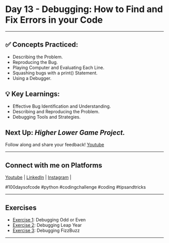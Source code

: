 # **Day 13 - Debugging: How to Find and Fix Errors in your Code**
---
## ✅ **Concepts Practiced:**

- Describing the Problem.
- Reproducing the Bug.
- Playing Computer and Evaluating Each Line.
- Squashing bugs with a print() Statement.
- Using a Debugger.

## 💡 **Key Learnings:**

- Effective Bug Identification and Understanding.
- Describing and Reproducing the Problem.
- Debugging Tools and Strategies.

## **Next Up:** *Higher Lower Game Project.*

Follow along and share your feedback! 
[Youtube](https://www.youtube.com/@Tharun-AS)

---

## Connect with me on Platforms
[Youtube](https://www.youtube.com/@Tharun-AS) | 
[LinkedIn](https://www.linkedin.com/in/tharun-a-s-b45b8a2a8) | 
[Instagram](https://www.instagram.com/tharun_as_2005) | 

#100daysofcode #python #codingchallenge #coding #tipsandtricks

---

## Exercises
- [Exercise 1](https://github.com/Tharun200503/100-days-of-coding/tree/main/Day-13/Exercise%201%20-%20Debugging%20Odd%20or%20Even): Debugging Odd or Even
- [Exercise 2](https://github.com/Tharun200503/100-days-of-coding/tree/main/Day-13/Exercise%202%20-%20Debugging%20Leap%20Year): Debugging Leap Year
- [Exercise 3](https://github.com/phillipai/100-days-of-code-python/tree/main/day13/Exercise%203%20-%20Debugging%20FizzBuzz): Debugging FizzBuzz

---
